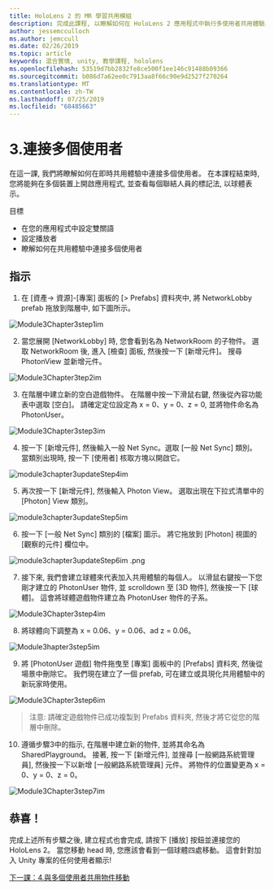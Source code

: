 ```yaml
---
title: HoloLens 2 的 MR 學習共用模組
description: 完成此課程, 以瞭解如何在 HoloLens 2 應用程式中執行多使用者共用體驗。
author: jessemcculloch
ms.author: jemccull
ms.date: 02/26/2019
ms.topic: article
keywords: 混合實境, unity, 教學課程, hololens
ms.openlocfilehash: 53519d7bb2832fe8ce500f1ee146c91488b09366
ms.sourcegitcommit: b086d7a62ee0c7913aa8f66c90e9d2527f270264
ms.translationtype: MT
ms.contentlocale: zh-TW
ms.lasthandoff: 07/25/2019
ms.locfileid: "68485663"
---
```

# <a name="3-connecting-multiple-users"></a>3.連接多個使用者

在這一課, 我們將瞭解如何在即時共用體驗中連接多個使用者。 在本課程結束時, 您將能夠在多個裝置上開啟應用程式, 並查看每個聯結人員的標記法, 以球體表示。 

目標

- 在您的應用程式中設定雙關語
- 設定播放者
- 瞭解如何在共用體驗中連接多個使用者

## <a name="instructions"></a>指示

1. 在 [資產-> 資源]-[專案] 面板的 [> Prefabs] 資料夾中, 將 NetworkLobby prefab 拖放到階層中, 如下圖所示。

![Module3Chapter3step1im](images/module3chapter3step1im.PNG)

2. 當您展開 [NetworkLobby] 時, 您會看到名為 NetworkRoom 的子物件。 選取 NetworkRoom 後, 進入 [檢查] 面板, 然後按一下 [新增元件]。 搜尋 PhotonView 並新增元件。

![Module3Chapter3tep2im](images/module3chapter3step2im.PNG)

3. 在階層中建立新的空白遊戲物件。 在階層中按一下滑鼠右鍵, 然後從內容功能表中選取 [空白]。 請確定定位設定為 x = 0、y = 0、z = 0, 並將物件命名為 PhotonUser。

![Module3Chapter3step3im](images/module3chapter3step3im.PNG)

4. 按一下 [新增元件], 然後輸入一般 Net Sync。選取 [一般 Net Sync] 類別。 當類別出現時, 按一下 [使用者] 核取方塊以開啟它。 

![module3chapter3updateStep4im](images/module3chapter3updateStep4im.png)

5. 再次按一下 [新增元件], 然後輸入 Photon View。 選取出現在下拉式清單中的 [Photon] View 類別。

![module3chapter3updateStep5im](images/module3chapter3updateStep5im.png)

6. 按一下 [一般 Net Sync] 類別的 [檔案] 圖示。 將它拖放到 [Photon] 視圖的 [觀察的元件] 欄位中。 

![module3chapter3updateStep6im .png](images/module3chapter3updateStep6im.png) 

7. 接下來, 我們會建立球體來代表加入共用體驗的每個人。 以滑鼠右鍵按一下您剛才建立的 PhotonUser 物件, 並 scrolldown 至 [3D 物件], 然後按一下 [球體]。 這會將球體遊戲物件建立為 PhotonUser 物件的子系。

![Module3Chapter3step4im](images/module3chapter3step4im.PNG)

8. 將球體向下調整為 x = 0.06、y = 0.06、ad z = 0.06。

![Module3hapter3step5im](images/module3chapter3step5im.PNG)

9. 將 [PhotonUser 遊戲] 物件拖曳至 [專案] 面板中的 [Prefabs] 資料夾, 然後從場景中刪除它。 我們現在建立了一個 prefab, 可在建立或具現化共用體驗中的新玩家時使用。

![Module3Chapter3step6im](images/module3chapter3step6im.PNG)

> 注意: 請確定遊戲物件已成功複製到 Prefabs 資料夾, 然後才將它從您的階層中刪除。

10. 遵循步驟3中的指示, 在階層中建立新的物件, 並將其命名為 SharedPlayground。 接著, 按一下 [新增元件], 並搜尋 [一般網路系統管理員], 然後按一下以新增 [一般網路系統管理員] 元件。 將物件的位置變更為 x = 0、y = 0、z = 0。

![Module3Chapter3step7im](images/module3chapter3step7im.PNG)


## <a name="congratulations"></a>恭喜！

完成上述所有步驟之後, 建立程式也會完成, 請按下 [播放] 按鈕並連接您的 HoloLens 2。 當您移動 head 時, 您應該會看到一個球體四處移動。 這會針對加入 Unity 專案的任何使用者顯示!

[下一課：4.與多個使用者共用物件移動](mrlearning-sharing(photon)-ch4.md)

